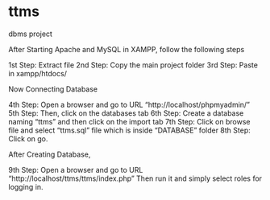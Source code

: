 # ttms
 dbms project

 After Starting Apache and MySQL in XAMPP, follow the following steps


1st Step: Extract file
2nd Step: Copy the main project folder
3rd Step: Paste in xampp/htdocs/

Now Connecting Database

4th Step: Open a browser and go to URL “http://localhost/phpmyadmin/”
5th Step: Then, click on the databases tab
6th Step: Create a database naming “ttms” and then click on the import tab
7th Step: Click on browse file and select “ttms.sql” file which is inside “DATABASE” folder
8th Step: Click on go.

After Creating Database,

9th Step: Open a browser and go to URL “http://localhost/ttms/ttms/index.php”
Then run it and simply select roles for logging in.

